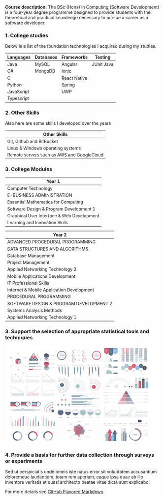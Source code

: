 
**Course description:** The BSc (Hons) in Computing (Software Development) is a four-year degree programme designed to provide students with the theoretical and practical knowledge necessary to pursue a career as a software developer.

### 1. College studies

Below is a list of the foundation  technologies I acquired during my studies.

Languages     | Databases     | Frameworks     |  Testing
------------- | ------------- | -------------  | -------------  |
Java          | MySQL         | Angular        | JUnit Java     |
C#            | MongoDB       | Ionic          |
C             |               | React Native   |        
Python        |               | Spring         |
JavaScript    |               | UWP            |
Typescript    |               |                |



### 2. Other Skills

Also here are some skills I developed over the years

Other Skills                               |
----------------------------------------   |
Git, Github and BitBucket                  |
Linux & Windows operating systems          |
Remote servers such as AWS and GoogleCloud |



### 3. College Modules

Year 1                                    |
----------------------------------------  |               
Computer Technology                       |         
E-BUSINESS ADMINISTRATION                 |
Essential Mathematics for Computing       |       
Software Design & Program Development 1   |             
Graphical User Interface & Web Development|         
Learning and Innovation Skills            |              





Year 2                                     |
----------------------------------------   |               
ADVANCED PROCEDURAL PROGRAMMING            |         
DATA STRUCTURES AND ALGORITHMS             |
Database Management                        |       
Project Management	                       |             
Applied Networking Technology 2            |         
Mobile Applications Development            |
IT Professional Skills                     |         
Internet & Mobile Application Development  |
PROCEDURAL PROGRAMMING	                   |       
SOFTWARE DESIGN & PROGRAM DEVELOPMENT 2	   |             
Systems Analysis Methods                   |         
Applied Networking Technology 1            |


### 3. Support the selection of appropriate statistical tools and techniques

<img src="images/dummy_thumbnail.jpg?raw=true"/>

### 4. Provide a basis for further data collection through surveys or experiments

Sed ut perspiciatis unde omnis iste natus error sit voluptatem accusantium doloremque laudantium, totam rem aperiam, eaque ipsa quae ab illo inventore veritatis et quasi architecto beatae vitae dicta sunt explicabo.

For more details see [GitHub Flavored Markdown](https://guides.github.com/features/mastering-markdown/).

